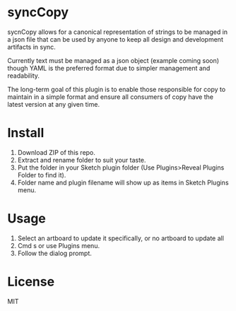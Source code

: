 # syncCopy

sycnCopy allows for a canonical representation of strings to be managed in a json file that can be used by anyone to keep all design and development artifacts in sync.

Currently text must be managed as a json object (example coming soon) though YAML is the preferred format due to simpler management and readability.

The long-term goal of this plugin is to enable those responsible for copy to maintain in a simple format and ensure all consumers of copy have the latest version at any given time.

# Install
1. Download ZIP of this repo.
1. Extract and rename folder to suit your taste.
1. Put the folder in your Sketch plugin folder (Use Plugins>Reveal Plugins Folder to find it).
1. Folder name and plugin filename will show up as items in Sketch Plugins menu.

# Usage
1. Select an artboard to update it specifically, or no artboard to update all
1. Cmd s or use Plugins menu.
1. Follow the dialog prompt.

# License
MIT
